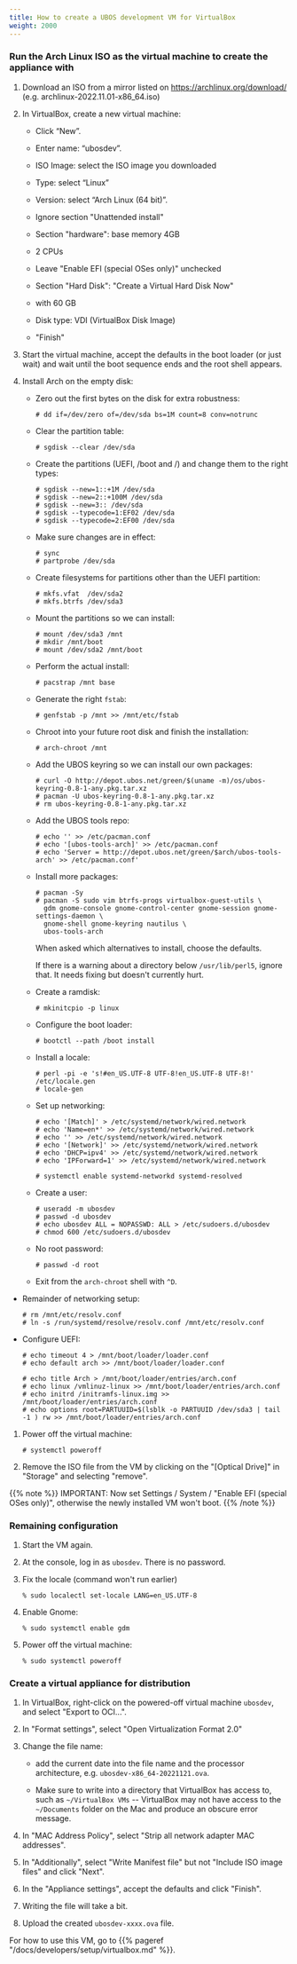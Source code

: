 ```yaml
---
title: How to create a UBOS development VM for VirtualBox
weight: 2000
---
```


### Run the Arch Linux ISO as the virtual machine to create the appliance with

1. Download an ISO from a mirror listed on https://archlinux.org/download/
   (e.g. archlinux-2022.11.01-x86_64.iso)

1. In VirtualBox, create a new virtual machine:

   * Click “New”.

   * Enter name: “ubosdev”.

   * ISO Image: select the ISO image you downloaded

   * Type: select “Linux”

   * Version: select “Arch Linux (64 bit)”.

   * Ignore section "Unattended install"

   * Section "hardware": base memory 4GB

   * 2 CPUs

   * Leave "Enable EFI (special OSes only)" unchecked

   * Section "Hard Disk": "Create a Virtual Hard Disk Now"

   * with 60 GB

   * Disk type: VDI (VirtualBox Disk Image)

   * "Finish"

1. Start the virtual machine, accept the defaults in the boot loader (or just wait)
   and wait until the boot sequence ends and the root shell appears.

1. Install Arch on the empty disk:

   * Zero out the first bytes on the disk for extra robustness:

     ```
     # dd if=/dev/zero of=/dev/sda bs=1M count=8 conv=notrunc
     ```

   * Clear the partition table:

     ```
     # sgdisk --clear /dev/sda
     ```

   * Create the partitions (UEFI, /boot and /) and change them to the right types:

     ```
     # sgdisk --new=1::+1M /dev/sda
     # sgdisk --new=2::+100M /dev/sda
     # sgdisk --new=3:: /dev/sda
     # sgdisk --typecode=1:EF02 /dev/sda
     # sgdisk --typecode=2:EF00 /dev/sda
     ```

   * Make sure changes are in effect:

     ```
     # sync
     # partprobe /dev/sda
     ```

   * Create filesystems for partitions other than the UEFI partition:

     ```
     # mkfs.vfat  /dev/sda2
     # mkfs.btrfs /dev/sda3
     ```

   * Mount the partitions so we can install:

     ```
     # mount /dev/sda3 /mnt
     # mkdir /mnt/boot
     # mount /dev/sda2 /mnt/boot
     ```

   * Perform the actual install:

     ```
     # pacstrap /mnt base
     ```

   * Generate the right `fstab`:

     ```
     # genfstab -p /mnt >> /mnt/etc/fstab
     ```

   * Chroot into your future root disk and finish the installation:

     ```
     # arch-chroot /mnt
     ```

   * Add the UBOS keyring so we can install our own packages:

     ```
     # curl -O http://depot.ubos.net/green/$(uname -m)/os/ubos-keyring-0.8-1-any.pkg.tar.xz
     # pacman -U ubos-keyring-0.8-1-any.pkg.tar.xz
     # rm ubos-keyring-0.8-1-any.pkg.tar.xz
     ```

    * Add the UBOS tools repo:

      ```
      # echo '' >> /etc/pacman.conf
      # echo '[ubos-tools-arch]' >> /etc/pacman.conf
      # echo 'Server = http://depot.ubos.net/green/$arch/ubos-tools-arch' >> /etc/pacman.conf'
      ```

    * Install more packages:

      ```
      # pacman -Sy
      # pacman -S sudo vim btrfs-progs virtualbox-guest-utils \
        gdm gnome-console gnome-control-center gnome-session gnome-settings-daemon \
        gnome-shell gnome-keyring nautilus \
        ubos-tools-arch
      ```

      When asked which alternatives to install, choose the defaults.

      If there is a warning about a directory below `/usr/lib/perl5`, ignore that.
      It needs fixing but doesn't currently hurt.

    * Create a ramdisk:

      ```
      # mkinitcpio -p linux
      ```

    * Configure the boot loader:

      ```
      # bootctl --path /boot install
      ```

    * Install a locale:

      ```
      # perl -pi -e 's!#en_US.UTF-8 UTF-8!en_US.UTF-8 UTF-8!' /etc/locale.gen
      # locale-gen
      ```

    * Set up networking:

      ```
      # echo '[Match]' > /etc/systemd/network/wired.network
      # echo 'Name=en*' >> /etc/systemd/network/wired.network
      # echo '' >> /etc/systemd/network/wired.network
      # echo '[Network]' >> /etc/systemd/network/wired.network
      # echo 'DHCP=ipv4' >> /etc/systemd/network/wired.network
      # echo 'IPForward=1' >> /etc/systemd/network/wired.network

      # systemctl enable systemd-networkd systemd-resolved
      ```

    * Create a user:

      ```
      # useradd -m ubosdev
      # passwd -d ubosdev
      # echo ubosdev ALL = NOPASSWD: ALL > /etc/sudoers.d/ubosdev
      # chmod 600 /etc/sudoers.d/ubosdev
      ```

    * No root password:

      ```
      # passwd -d root
      ```

    * Exit from the `arch-chroot` shell with `^D`.

  * Remainder of networking setup:

    ```
    # rm /mnt/etc/resolv.conf
    # ln -s /run/systemd/resolve/resolv.conf /mnt/etc/resolv.conf
    ```

  * Configure UEFI:

    ```
    # echo timeout 4 > /mnt/boot/loader/loader.conf
    # echo default arch >> /mnt/boot/loader/loader.conf

    # echo title Arch > /mnt/boot/loader/entries/arch.conf
    # echo linux /vmlinuz-linux >> /mnt/boot/loader/entries/arch.conf
    # echo initrd /initramfs-linux.img >> /mnt/boot/loader/entries/arch.conf
    # echo options root=PARTUUID=$(lsblk -o PARTUUID /dev/sda3 | tail -1 ) rw >> /mnt/boot/loader/entries/arch.conf
    ```

1. Power off the virtual machine:

   ```
   # systemctl poweroff
   ```

1. Remove the ISO file from the VM by clicking on the "[Optical Drive]" in "Storage" and
   selecting "remove".

{{% note %}}
IMPORTANT: Now set Settings / System /  "Enable EFI (special OSes only)", otherwise
the newly installed VM won't boot.
{{% /note %}}

### Remaining configuration

1. Start the VM again.

1. At the console, log in as `ubosdev`. There is no password.

1. Fix the locale (command won't run earlier)

   ```
   % sudo localectl set-locale LANG=en_US.UTF-8
   ```

1. Enable Gnome:

   ```
   % sudo systemctl enable gdm
   ```

1. Power off the virtual machine:

   ```
   % sudo systemctl poweroff
   ```

### Create a virtual appliance for distribution

1. In VirtualBox, right-click on the powered-off virtual machine `ubosdev`, and select
   "Export to OCI...".

1. In "Format settings", select "Open Virtualization Format 2.0"

1. Change the file name:

   * add the current date into the file name and the processor architecture, e.g.
     `ubosdev-x86_64-20221121.ova`.

   * Make sure to write into a directory that VirtualBox has access to, such as
     `~/VirtualBox VMs` -- VirtualBox may not have access to the `~/Documents` folder
     on the Mac and produce an obscure error message.

1. In "MAC Address Policy", select "Strip all network adapter MAC addresses".

1. In "Additionally", select "Write Manifest file" but not "Include ISO image files"
   and click "Next".

1. In the "Appliance settings", accept the defaults and click "Finish".

1. Writing the file will take a bit.

1. Upload the created `ubosdev-xxxx.ova` file.

For how to use this VM, go to {{% pageref "/docs/developers/setup/virtualbox.md" %}}.

